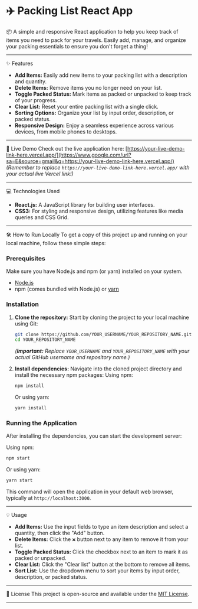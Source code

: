# ✈️ Packing List React App

📦 A simple and responsive React application to help you keep track of items you need to pack for your travels. Easily add, manage, and organize your packing essentials to ensure you don't forget a thing\!

-----

✨ Features

  * **Add Items:** Easily add new items to your packing list with a description and quantity.
  * **Delete Items:** Remove items you no longer need on your list.
  * **Toggle Packed Status:** Mark items as packed or unpacked to keep track of your progress.
  * **Clear List:** Reset your entire packing list with a single click.
  * **Sorting Options:** Organize your list by input order, description, or packed status.
  * **Responsive Design:** Enjoy a seamless experience across various devices, from mobile phones to desktops.

-----

🚀 Live Demo
Check out the live application here:
[https://your-live-demo-link-here.vercel.app/](https://www.google.com/url?sa=E&source=gmail&q=https://your-live-demo-link-here.vercel.app/)
*(Remember to replace `https://your-live-demo-link-here.vercel.app/` with your actual live Vercel link\!)*

-----

💻 Technologies Used

  * **React.js:** A JavaScript library for building user interfaces.
  * **CSS3:** For styling and responsive design, utilizing features like media queries and CSS Grid.

-----

🛠️ How to Run Locally
To get a copy of this project up and running on your local machine, follow these simple steps:

### Prerequisites

Make sure you have Node.js and npm (or yarn) installed on your system.

  * [Node.js](https://nodejs.org/en/)
  * npm (comes bundled with Node.js) or [yarn](https://yarnpkg.com/en/docs/install)

### Installation

1.  **Clone the repository:**
    Start by cloning the project to your local machine using Git:

    ```bash
    git clone https://github.com/YOUR_USERNAME/YOUR_REPOSITORY_NAME.git
    cd YOUR_REPOSITORY_NAME
    ```

    *(**Important:** Replace `YOUR_USERNAME` and `YOUR_REPOSITORY_NAME` with your actual GitHub username and repository name.)*

2.  **Install dependencies:**
    Navigate into the cloned project directory and install the necessary npm packages:
    Using npm:

    ```bash
    npm install
    ```

    Or using yarn:

    ```bash
    yarn install
    ```

### Running the Application

After installing the dependencies, you can start the development server:

Using npm:

```bash
npm start
```

Or using yarn:

```bash
yarn start
```

This command will open the application in your default web browser, typically at `http://localhost:3000`.

-----

💡 Usage

  * **Add Items:** Use the input fields to type an item description and select a quantity, then click the "Add" button.
  * **Delete Items:** Click the `❌` button next to any item to remove it from your list.
  * **Toggle Packed Status:** Click the checkbox next to an item to mark it as packed or unpacked.
  * **Clear List:** Click the "Clear list" button at the bottom to remove all items.
  * **Sort List:** Use the dropdown menu to sort your items by input order, description, or packed status.

-----

📄 License
This project is open-source and available under the [MIT License](https://www.google.com/search?q=LICENSE).

-----
